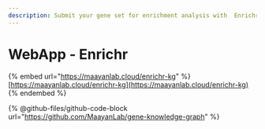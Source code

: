 ```yaml
---
description: Submit your gene set for enrichment analysis with  Enrichr
---
```


# WebApp - Enrichr



{% embed url="https://maayanlab.cloud/enrichr-kg" %}
[https://maayanlab.cloud/enrichr-kg](https://maayanlab.cloud/enrichr-kg)
{% endembed %}

{% @github-files/github-code-block url="https://github.com/MaayanLab/gene-knowledge-graph" %}

